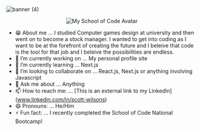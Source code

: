 ![banner (4)](https://user-images.githubusercontent.com/93223810/161564045-02eabf82-eba8-4785-9f95-0848e10d75ac.png)
<p align="center">
  <img src="https://user-images.githubusercontent.com/93223810/161564985-6b2989f5-10ba-47b0-9cb8-21dba44e9682.png" alt="My School of Code Avatar"/>
</p>

- 😁 About me ... I studied Computer games design at university and then went on to become a stock manager. 
I wanted to get into coding as I want to be at the forefront of creating the future and I beleive that code is the 
tool for that job and I beleive the possibilities are endless. 
- 🔭 I’m currently working on ... My personal profile site
- 🌱 I’m currently learning ... Next.js
- 👯 I’m looking to collaborate on ... React.js, Next.js or anything involving Javascript
- 💬 Ask me about ... Anything
- 📫 How to reach me: ... [This is an external link to my LinkedIn] (www.linkedin.com/in/scott-wilsons)
- 😄 Pronouns: ... He/Him
- ⚡ Fun fact: ... I recently completed the School of Code National Bootcamp!

